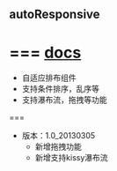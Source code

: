 ## autoResponsive
===
[docs](http://xudafeng.github.io/autoResponsive/ "docs")
===
* 自适应排布组件
* 支持条件排序，乱序等
* 支持瀑布流，拖拽等功能

===
* 版本：1.0_20130305
  * 新增拖拽功能
  * 新增支持kissy瀑布流